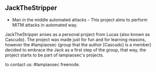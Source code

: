 JackTheStripper
---------------
- Man in the middle automated attacks -
This project aims to perform MITM attacks in automated way.

JackTheStripper arises as a personal project from Lucas (also known as Cascudo). 
The project was made just for fun and for learning reasons, however the #lampiaosec
(group that the author [Cascudo] is a member) decided to embrace the Jack as a first 
step of the group, that way, the project starts to be part of lampiaosec's projects. 

to contact us: #lampiaosec freenode.
